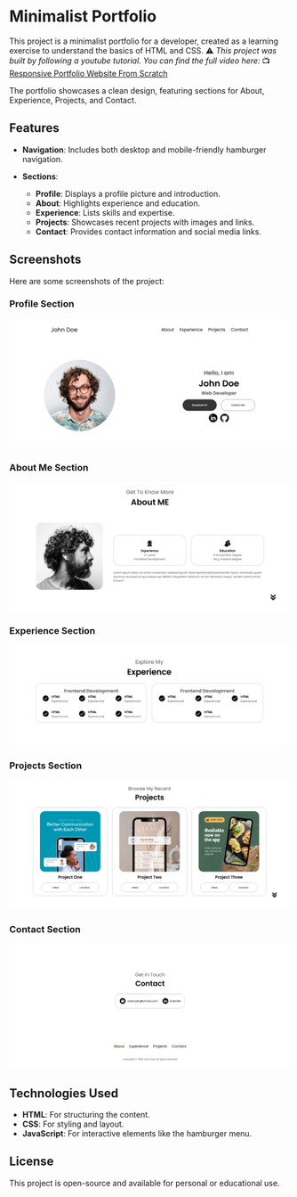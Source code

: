 # Minimalist Portfolio

This project is a minimalist portfolio for a developer, created as a learning exercise to understand the basics of HTML and CSS.
⚠️ *This project was built by following a youtube tutorial. You can find the full video here:*
📺 [Responsive Portfolio Website From Scratch](https://www.youtube.com/watch?v=ldwlOzRvYOU)

The portfolio showcases a clean design, featuring sections for About, Experience, Projects, and Contact.

## Features

* **Navigation**: Includes both desktop and mobile-friendly hamburger navigation.
* **Sections**:

  * **Profile**: Displays a profile picture and introduction.
  * **About**: Highlights experience and education.
  * **Experience**: Lists skills and expertise.
  * **Projects**: Showcases recent projects with images and links.
  * **Contact**: Provides contact information and social media links.

## Screenshots

Here are some screenshots of the project:

### Profile Section

![Desktop View](media/1.png)

### About Me Section

![Mobile View](media/2.png)

### Experience Section

![About Section](media/3.png)

### Projects Section

![Projects Section](media/4.png)

### Contact Section

![Contact Section](media/5.png)

## Technologies Used

* **HTML**: For structuring the content.
* **CSS**: For styling and layout.
* **JavaScript**: For interactive elements like the hamburger menu.

## License

This project is open-source and available for personal or educational use.

